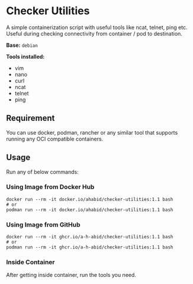 # Checker Utilities

A simple containerization script with useful tools like ncat, telnet, ping etc. Useful during checking connectivity from container / pod to destination.

**Base:** `debian`

**Tools installed:**
- vim
- nano
- curl
- ncat
- telnet
- ping

## Requirement

You can use docker, podman, rancher or any similar tool that supports running any OCI compatible containers.

## Usage

Run any of below commands:

### Using Image from Docker Hub

```
docker run --rm -it docker.io/ahabid/checker-utilities:1.1 bash
# or
podman run --rm -it docker.io/ahabid/checker-utilities:1.1 bash
```

### Using Image from GitHub

```
docker run --rm -it ghcr.io/a-h-abid/checker-utilities:1.1 bash
# or
podman run --rm -it ghcr.io/a-h-abid/checker-utilities:1.1 bash
```

### Inside Container

After getting inside container, run the tools you need.

